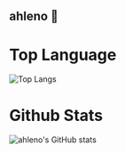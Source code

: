 ## ahleno 👋

# Top Language
![Top Langs](https://github-readme-stats.vercel.app/api/top-langs/?username=ahleno&layout=compact)


# Github Stats
![ahleno's GitHub stats](https://github-readme-stats.vercel.app/api?username=ahleno&show_icons=true)

